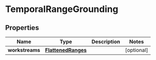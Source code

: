 
# TemporalRangeGrounding

## Properties
Name | Type | Description | Notes
------------ | ------------- | ------------- | -------------
**workstreams** | [**FlattenedRanges**](FlattenedRanges) |  |  [optional]




